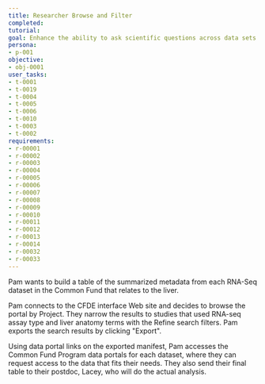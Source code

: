 ```yaml
---
title: Researcher Browse and Filter
completed:
tutorial:
goal: Enhance the ability to ask scientific questions across data sets
persona:
- p-001
objective:
- obj-0001
user_tasks:
- t-0001
- t-0019
- t-0004
- t-0005
- t-0006
- t-0010
- t-0003
- t-0002
requirements:
- r-00001
- r-00002
- r-00003
- r-00004
- r-00005
- r-00006
- r-00007
- r-00008
- r-00009
- r-00010
- r-00011
- r-00012
- r-00013
- r-00014
- r-00032
- r-00033
---
```


Pam wants to build a table of the summarized metadata from each RNA-Seq dataset in the Common Fund that relates to the liver.

Pam connects to the CFDE interface Web site and decides to browse the portal by Project. They narrow the results to studies that used RNA-seq assay type and liver anatomy terms with the Refine search filters. Pam exports the search results by clicking "Export".

Using data portal links on the exported manifest, Pam accesses the Common Fund Program data portals for each dataset, where they can request access to the data that fits their needs. They also send their final table to their postdoc, Lacey, who will do the actual analysis.
